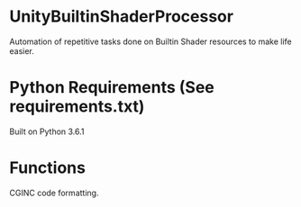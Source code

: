 # UnityBuiltinShaderProcessor
Automation of repetitive tasks done on Builtin Shader resources to make life easier.

# Python Requirements (See requirements.txt)
Built on Python 3.6.1

# Functions
CGINC code formatting.
